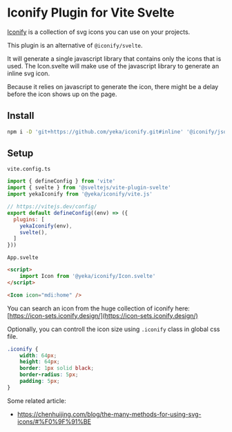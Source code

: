 # Iconify Plugin for Vite Svelte

[Iconify](https://iconify.design) is a collection of svg icons you can use on your projects.

This plugin is an alternative of `@iconify/svelte`.

It will generate a single javascript library that contains only the icons that is used.
The Icon.svelte will make use of the javascript library to generate an inline svg icon.

Because it relies on javascript to generate the icon, there might be a delay before the icon shows up on the page.
## Install
```bash
npm i -D 'git+https://github.com/yeka/iconify.git#inline' '@iconify/json'
```

## Setup

`vite.config.ts`
```js
import { defineConfig } from 'vite'
import { svelte } from '@sveltejs/vite-plugin-svelte'
import yekaIconify from '@yeka/iconify/vite.js'

// https://vitejs.dev/config/
export default defineConfig((env) => ({
  plugins: [
    yekaIconify(env),
    svelte(),
  ]
}))
```

`App.svelte`
```html
<script>
    import Icon from '@yeka/iconify/Icon.svelte'
</script>

<Icon icon="mdi:home" />
```

You can search an icon from the huge collection of iconify here:
[https://icon-sets.iconify.design/](https://icon-sets.iconify.design/)


Optionally, you can controll the icon size using `.iconify` class in global css file.
```css
.iconify {
    width: 64px;
    height: 64px;
    border: 1px solid black;
    border-radius: 5px;
    padding: 5px;
}
```


Some related article:

- https://chenhuijing.com/blog/the-many-methods-for-using-svg-icons/#%F0%9F%91%BE
